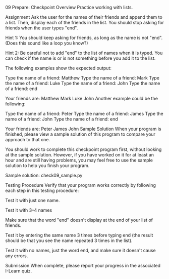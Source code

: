 09 Prepare: Checkpoint
Overview
Practice working with lists.

Assignment
Ask the user for the names of their friends and append them to a list. Then, display each of the friends in the list. You should stop asking for friends when the user types "end".

Hint 1: You should keep asking for friends, as long as the name is not "end". (Does this sound like a loop you know?)

Hint 2: Be careful not to add "end" to the list of names when it is typed. You can check if the name is or is not something before you add it to the list.

The following examples show the expected output:


Type the name of a friend: Matthew
Type the name of a friend: Mark
Type the name of a friend: Luke
Type the name of a friend: John
Type the name of a friend: end

Your friends are:
Matthew
Mark
Luke
John
Another example could be the following:


Type the name of a friend: Peter
Type the name of a friend: James
Type the name of a friend: John
Type the name of a friend: end

Your friends are:
Peter
James
John
Sample Solution
When your program is finished, please view a sample solution of this program to compare your approach to that one.

You should work to complete this checkpoint program first, without looking at the sample solution. However, if you have worked on it for at least an hour and are still having problems, you may feel free to use the sample solution to help you finish your program.

Sample solution: check09_sample.py

Testing Procedure
Verify that your program works correctly by following each step in this testing procedure:

Test it with just one name.

Test it with 3–4 names

Make sure that the word "end" doesn't display at the end of your list of friends.

Test it by entering the same name 3 times before typing end (the result should be that you see the name repeated 3 times in the list).

Test it with no names, just the word end, and make sure it doesn't cause any errors.

Submission
When complete, please report your progress in the associated I-Learn quiz.